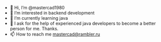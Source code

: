 - 👋 Hi, I’m @mastercad1980
- 👀 I’m interested in backend development
- 🌱 I’m currently learning java
- 💞️ I ask for the help of experienced java developers to become a better person for me. Thanks.
- 📫 How to reach me mastercad@rambler.ru

<!---
mastercad1980/mastercad1980 is a ✨ special ✨ repository because its `README.md` (this file) appears on your GitHub profile.
You can click the Preview link to take a look at your changes.
--->
